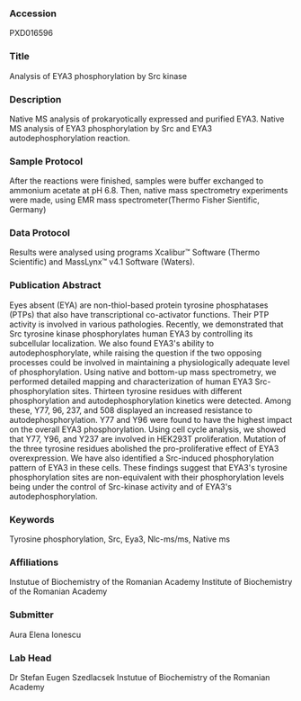 ### Accession
PXD016596

### Title
Analysis of EYA3 phosphorylation by Src kinase

### Description
Native MS analysis of prokaryotically expressed and purified EYA3. Native MS analysis of EYA3 phosphorylation by Src and EYA3 autodephosphorylation reaction.

### Sample Protocol
After the reactions were finished, samples were buffer exchanged to ammonium acetate at pH 6.8. Then, native mass spectrometry experiments were made, using EMR mass spectrometer(Thermo Fisher Sientific, Germany)

### Data Protocol
Results were analysed using programs Xcalibur™ Software (Thermo Scientific) and MassLynx™ v4.1 Software (Waters).

### Publication Abstract
Eyes absent (EYA) are non-thiol-based protein tyrosine phosphatases (PTPs) that also have transcriptional co-activator functions. Their PTP activity is involved in various pathologies. Recently, we demonstrated that Src tyrosine kinase phosphorylates human EYA3 by controlling its subcellular localization. We also found EYA3's ability to autodephosphorylate, while raising the question if the two opposing processes could be involved in maintaining a physiologically adequate level of phosphorylation. Using native and bottom-up mass spectrometry, we performed detailed mapping and characterization of human EYA3 Src-phosphorylation sites. Thirteen tyrosine residues with different phosphorylation and autodephosphorylation kinetics were detected. Among these, Y77, 96, 237, and 508 displayed an increased resistance to autodephosphorylation. Y77 and Y96 were found to have the highest impact on the overall EYA3 phosphorylation. Using cell cycle analysis, we showed that Y77, Y96, and Y237 are involved in HEK293T proliferation. Mutation of the three tyrosine residues abolished the pro-proliferative effect of EYA3 overexpression. We have also identified a Src-induced phosphorylation pattern of EYA3 in these cells. These findings suggest that EYA3's tyrosine phosphorylation sites are non-equivalent with their phosphorylation levels being under the control of Src-kinase activity and of EYA3's autodephosphorylation.

### Keywords
Tyrosine phosphorylation, Src, Eya3, Nlc-ms/ms, Native ms

### Affiliations
Instutue of Biochemistry of the Romanian Academy
Institute of Biochemistry of the Romanian Academy 

### Submitter
Aura Elena Ionescu

### Lab Head
Dr Stefan Eugen Szedlacsek
Instutue of Biochemistry of the Romanian Academy


